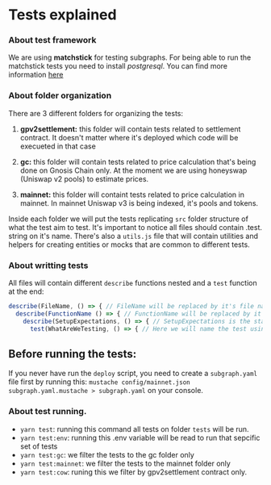 # Tests explained

### About test framework

We are using **matchstick** for testing subgraphs. For being able to run the matchstick tests you need to install *postgresql*. You can find more information [here](https://thegraph.com/docs/en/developing/unit-testing-framework/)

### About folder organization
 
There are 3 different folders for organizing the tests:

1. **gpv2settlement:** this folder will contain tests related to settlement contract. It doesn't matter where it's deployed which code will be execueted in that case

2. **gc:** this folder will contain tests related to price calculation that's being done on Gnosis Chain only. At the moment we are using honeyswap (Uniswap v2 pools) to estimate prices.

3. **mainnet:** this folder will containt tests related to price calculation in mainnet. In mainnet Uniswap v3 is being indexed, it's pools and tokens.

Inside each folder we will put the tests replicating `src` folder structure of what the test aim to test. 
It's important to notice all files should contain .test. string on it's name.
There's also a `utils.js` file that will contain utilities and helpers for creating entities or mocks that are common to different tests.

### About writting tests

All files will contain different `describe` functions nested and a `test` function at the end:

``` Javascript
describe(FileName, () => { // FileName will be replaced by it's file name
  describe(FunctionName () => { // FunctionName will be replaced by it's function name
    describe(SetupExpectations, () => { // SetupExpectations is the stage we need to build to make possible the test to run
      test(WhatAreWeTesting, () => { // Here we will name the test using what's the result we are waiting after test is executed.
```


## Before running the tests:

If you never have run the `deploy` script, you need to create a `subgraph.yaml` file first by running this: `mustache config/mainnet.json subgraph.yaml.mustache > subgraph.yaml` on your console.

### About test running.

- `yarn test`: running this command all tests on folder `tests` will be run. 
- `yarn test:env`: running this .env variable will be read to run that sepcific set of tests
- `yarn test:gc`:  we filter the tests to the gc folder only
- `yarn test:mainnet`: we filter the tests to the mainnet folder only
- `yarn test:cow`: runing this we filter by gpv2settlement contract only.

